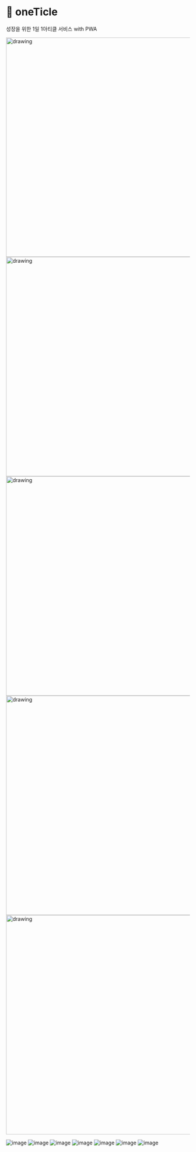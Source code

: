 # 🌱 oneTicle
성장을 위한 1일 1아티클 서비스 with PWA

<img src="https://user-images.githubusercontent.com/22907830/103140063-95f2a000-4725-11eb-9097-f2ad625b138f.gif" alt="drawing" height="600"/><img src="https://user-images.githubusercontent.com/22907830/103140084-c0445d80-4725-11eb-92c8-39024ef16daa.gif" alt="drawing" height="600"/><img src="https://user-images.githubusercontent.com/22907830/103140092-d520f100-4725-11eb-8b50-7965eb8345b8.gif" alt="drawing" height="600"/><img src="https://user-images.githubusercontent.com/22907830/103140087-cdf9e300-4725-11eb-8026-0f525f495209.gif" alt="drawing" height="600"/><img src="https://user-images.githubusercontent.com/22907830/103140133-452f7700-4726-11eb-81e8-d8b4411e8554.gif" alt="drawing" height="600"/>



![image](https://media.vlpt.us/images/moseok/post/33282b11-69ee-4c98-b961-c00831378c74/%EC%9B%B9%201920%20%E2%80%93%201@2x.png)
![image](https://media.vlpt.us/images/moseok/post/13634179-4089-4f79-87d6-d08020e80e52/%EC%9B%B9%201920%20%E2%80%93%204@2x.png)
![image](https://media.vlpt.us/images/moseok/post/6f4df4f9-34dd-4d89-b361-4a2f8bf7fe38/%EC%9B%B9%201920%20%E2%80%93%205@2x.png)
![image](https://media.vlpt.us/images/moseok/post/efcc7a30-6125-4f70-9aeb-a2c733cd557d/%EC%9B%B9%201920%20%E2%80%93%206@2x.png)
![image](https://media.vlpt.us/images/moseok/post/12843465-5405-43c0-a85f-093a38ec08c2/%EC%9B%B9%201920%20%E2%80%93%207@2x.png)
![image](https://media.vlpt.us/images/moseok/post/7207ff51-2631-4ab1-9271-1810067b5187/%EC%9B%B9%201920%20%E2%80%93%208@2x.png)
![image](https://media.vlpt.us/images/moseok/post/20c9d516-d94b-4710-9dec-9dedcb5a3437/%EC%9B%B9%201920%20%E2%80%93%2012@2x.png)
